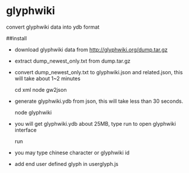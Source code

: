 glyphwiki
=========

convert glyphwiki data into ydb format


##install
* download glyphwiki data from http://glyphwiki.org/dump.tar.gz
* extract dump_newest_only.txt from dump.tar.gz 
* convert dump_newest_only.txt to glyphwiki.json and related.json, this will take about 1~2 minutes

     cd xml	
     node gw2json

* generate glyphwiki.ydb from json, this will take less than 30 seconds.

     node glyphwiki

* you will get glyphwiki.ydb about 25MB, type run to open glyphwiki interface

     run

* you may type chinese character or glyphwiki id 

* add end user defined glyph in userglyph.js
